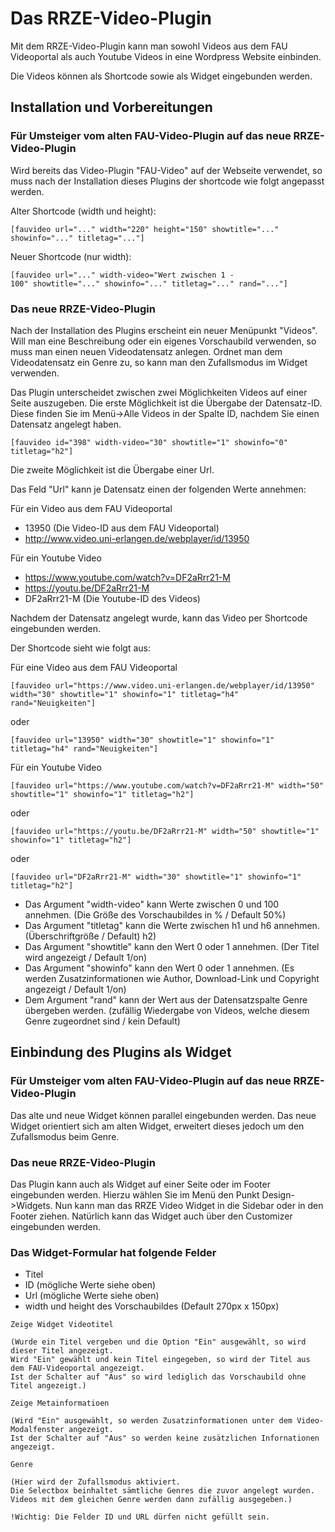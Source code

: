 # Das RRZE-Video-Plugin
Mit dem RRZE-Video-Plugin kann man sowohl Videos aus dem FAU Videoportal als auch Youtube Videos in eine Wordpress Website einbinden.

Die Videos können als Shortcode sowie als Widget eingebunden werden.

## Installation und Vorbereitungen

### __Für Umsteiger vom alten FAU-Video-Plugin auf das neue RRZE-Video-Plugin__

Wird bereits das Video-Plugin "FAU-Video" auf der Webseite verwendet, so muss nach der Installation dieses Plugins der shortcode wie folgt angepasst werden.

Alter Shortcode (width und height):

```
[fauvideo url="..." width="220" height="150" showtitle="..." showinfo="..." titletag="..."]
```

Neuer Shortcode (nur width):

```
[fauvideo url="..." width-video="Wert zwischen 1 - 100" showtitle="..." showinfo="..." titletag="..." rand="..."]
```
### __Das neue RRZE-Video-Plugin__

Nach der Installation des Plugins erscheint ein neuer Menüpunkt "Videos".
Will man eine Beschreibung oder ein eigenes Vorschaubild verwenden, so
muss man einen neuen Videodatensatz anlegen. Ordnet man dem Videodatensatz ein Genre zu, so kann man den Zufallsmodus im Widget verwenden.

Das Plugin unterscheidet zwischen zwei Möglichkeiten Videos auf einer Seite auszugeben. Die erste Möglichkeit ist die Übergabe der Datensatz-ID. Diese finden Sie im Menü->Alle Videos in der Spalte ID, nachdem Sie einen Datensatz angelegt haben.

```
[fauvideo id="398" width-video="30" showtitle="1" showinfo="0" titletag="h2"]
```

Die zweite Möglichkeit ist die Übergabe einer Url.

Das Feld "Url" kann je Datensatz einen der folgenden Werte annehmen:

Für ein Video aus dem FAU Videoportal

* 13950 (Die Video-ID aus dem FAU Videoportal)
* http://www.video.uni-erlangen.de/webplayer/id/13950

Für ein Youtube Video

* https://www.youtube.com/watch?v=DF2aRrr21-M
* https://youtu.be/DF2aRrr21-M
* DF2aRrr21-M (Die Youtube-ID des Videos)

Nachdem der Datensatz angelegt wurde, kann das Video per Shortcode eingebunden werden.

Der Shortcode sieht wie folgt aus:

Für eine Video aus dem FAU Videoportal

```
[fauvideo url="https://www.video.uni-erlangen.de/webplayer/id/13950" width="30" showtitle="1" showinfo="1" titletag="h4" rand="Neuigkeiten"]
```
oder
```
[fauvideo url="13950" width="30" showtitle="1" showinfo="1" titletag="h4" rand="Neuigkeiten"]
```

Für ein Youtube Video

```
[fauvideo url="https://www.youtube.com/watch?v=DF2aRrr21-M" width="50" showtitle="1" showinfo="1" titletag="h2"]
```

oder

```
[fauvideo url="https://youtu.be/DF2aRrr21-M" width="50" showtitle="1" showinfo="1" titletag="h2"]
```

oder

```
[fauvideo url="DF2aRrr21-M" width="30" showtitle="1" showinfo="1" titletag="h2"]
```

* Das Argument "width-video" kann Werte zwischen 0 und 100 annehmen. (Die Größe des Vorschaubildes in % / Default 50%)
* Das Argument "titletag" kann die Werte zwischen h1 und h6 annehmen. (Überschriftgröße / Default) h2)
* Das Argument "showtitle" kann den Wert 0 oder 1 annehmen. (Der Titel wird angezeigt  / Default 1/on)
* Das Argument "showinfo" kann den Wert 0 oder 1 annehmen. (Es werden Zusatzinformationen wie Author, Download-Link und Copyright angezeigt / Default 1/on)
* Dem Argument "rand" kann der Wert aus der Datensatzspalte Genre übergeben werden. (zufällig Wiedergabe von Videos, welche diesem Genre zugeordnet sind / kein Default)

## Einbindung des Plugins als Widget

### __Für Umsteiger vom alten FAU-Video-Plugin auf das neue RRZE-Video-Plugin__

Das alte und neue Widget können parallel eingebunden werden. Das neue Widget orientiert sich am alten Widget, erweitert dieses jedoch um den Zufallsmodus beim Genre.

### __Das neue RRZE-Video-Plugin__

Das Plugin kann auch als Widget auf einer Seite oder im Footer eingebunden werden. Hierzu wählen Sie im Menü den Punkt Design->Widgets. Nun kann man das RRZE Video Widget in die Sidebar oder in den Footer ziehen.
Natürlich kann das Widget auch über den Customizer eingebunden werden.

### Das Widget-Formular hat folgende Felder

* Titel
* ID (mögliche Werte siehe oben)
* Url (mögliche Werte siehe oben)
* width und height des Vorschaubildes (Default 270px x 150px)

```
Zeige Widget Videotitel 

(Wurde ein Titel vergeben und die Option "Ein" ausgewählt, so wird dieser Titel angezeigt. 
Wird "Ein" gewählt und kein Titel eingegeben, so wird der Titel aus dem FAU-Videoportal angezeigt. 
Ist der Schalter auf "Aus" so wird lediglich das Vorschaubild ohne Titel angezeigt.)
```

```
Zeige Metainformatioen

(Wird "Ein" ausgewählt, so werden Zusatzinformationen unter dem Video-Modalfenster angezeigt. 
Ist der Schalter auf "Aus" so werden keine zusätzlichen Infornationen angezeigt.
```

```
Genre

(Hier wird der Zufallsmodus aktiviert. 
Die Selectbox beinhaltet sämtliche Genres die zuvor angelegt wurden.
Videos mit dem gleichen Genre werden dann zufällig ausgegeben.)

!Wichtig: Die Felder ID und URL dürfen nicht gefüllt sein.
```